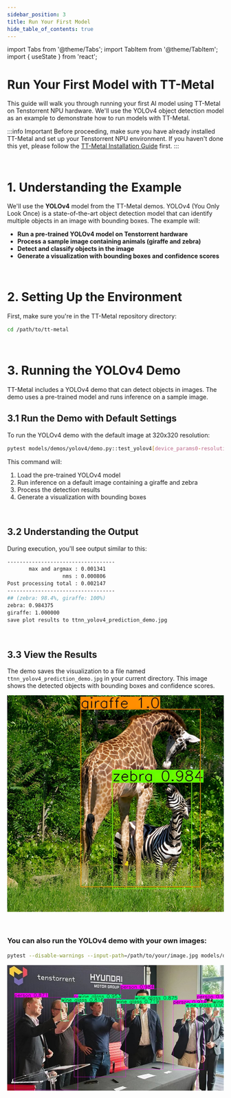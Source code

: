 ```yaml
---
sidebar_position: 3
title: Run Your First Model
hide_table_of_contents: true
---
```


import Tabs from '@theme/Tabs';
import TabItem from '@theme/TabItem';
import { useState } from 'react';

# Run Your First Model with TT-Metal

This guide will walk you through running your first AI model using TT-Metal on Tenstorrent NPU hardware. We'll use the YOLOv4 object detection model as an example to demonstrate how to run models with TT-Metal.

:::info Important
Before proceeding, make sure you have already installed TT-Metal and set up your Tenstorrent NPU environment. If you haven't done this yet, please follow the [TT-Metal Installation Guide](/docs/tenstorrent-sdks/tt-metal/tt-metal-installation) first.
:::

<br />

# 1. Understanding the Example

We'll use the **YOLOv4** model from the TT-Metal demos. YOLOv4 (You Only Look Once) is a state-of-the-art object detection model that can identify multiple objects in an image with bounding boxes. The example will:

- **Run a pre-trained YOLOv4 model on Tenstorrent hardware**
- **Process a sample image containing animals (giraffe and zebra)**
- **Detect and classify objects in the image**
- **Generate a visualization with bounding boxes and confidence scores**

<br />

# 2. Setting Up the Environment

First, make sure you're in the TT-Metal repository directory:

```bash title="bash"
cd /path/to/tt-metal
```

<br />

# 3. Running the YOLOv4 Demo

TT-Metal includes a YOLOv4 demo that can detect objects in images. The demo uses a pre-trained model and runs inference on a sample image.

## 3.1 Run the Demo with Default Settings

To run the YOLOv4 demo with the default image at 320x320 resolution:

```bash title="bash"
pytest models/demos/yolov4/demo.py::test_yolov4[device_params0-resolution0]
```

This command will:
1. Load the pre-trained YOLOv4 model
2. Run inference on a default image containing a giraffe and zebra
3. Process the detection results
4. Generate a visualization with bounding boxes

<br />

## 3.2 Understanding the Output

During execution, you'll see output similar to this:

```bash title="output"
-----------------------------------
       max and argmax : 0.001341
                  nms : 0.000806
Post processing total : 0.002147
-----------------------------------
## (zebra: 98.4%, giraffe: 100%)
zebra: 0.984375
giraffe: 1.000000
save plot results to ttnn_yolov4_prediction_demo.jpg
```

<br />

## 3.3 View the Results

The demo saves the visualization to a file named `ttnn_yolov4_prediction_demo.jpg` in your current directory. This image shows the detected objects with bounding boxes and confidence scores.

![alt text](./img/ttnn_yolov4_prediction_demo.jpg)

<br />

### You can also run the YOLOv4 demo with your own images:

```bash title="bash"
pytest --disable-warnings --input-path=/path/to/your/image.jpg models/demos/yolov4/demo.py
```

![alt text](./img/tenstorrent_jim.jpg)